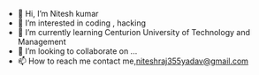- 👋 Hi, I’m Nitesh kumar
- 👀 I’m interested in coding , hacking
- 🌱 I’m currently learning Centurion University of Technology and Management
- 💞️ I’m looking to collaborate on ...
- 📫 How to reach me contact me,niteshraj355yadav@gmail.com
<!---
niteshkr452/niteshkr452 is a ✨ special ✨ repository because its `README.md` (this file) appears on your GitHub profile.
You can click the Preview link to take a look at your changes.
--->
